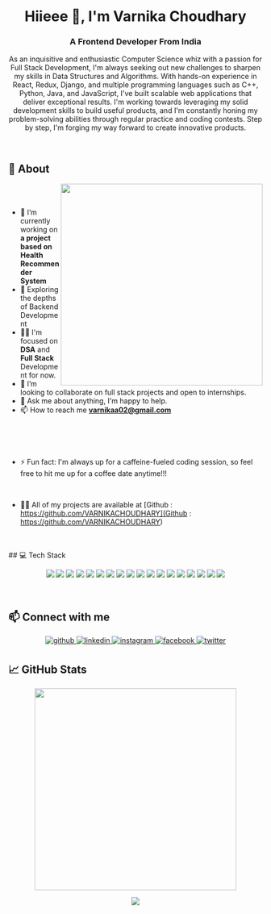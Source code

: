 <h1 align="center">Hiieee 👋, I'm Varnika Choudhary</h1>
<h3 align="center">A Frontend Developer From India</h3>

<p align="center">As an inquisitive and enthusiastic Computer Science whiz with a passion for Full Stack Development, I'm always seeking out new challenges to sharpen my skills in Data Structures and Algorithms. With hands-on experience in React, Redux, Django, and multiple programming languages such as C++, Python, Java, and JavaScript, I've built scalable web applications that deliver exceptional results. I'm working towards leveraging my solid development skills to build useful products, and I'm constantly honing my problem-solving abilities through regular practice and coding contests. Step by step, I'm forging my way forward to create innovative products. </p>

<br>

## 🧐 About
<img align="right" src="https://user-images.githubusercontent.com/74038190/221352975-94759904-aa4c-4032-a8ab-b546efb9c478.gif" width="400">
<br><br>

- 🔭 I’m currently working on **a project based on Health Recommender System**
- 🔭 Exploring the depths of Backend Development
- 👨‍💻 I'm focused on **DSA** and **Full Stack** Development for now.
- 🤝 I’m looking to collaborate on full stack projects and open to internships.
-  💬 Ask me about anything, I'm happy to help.
-  📫 How to reach me **varnikaa02@gmail.com**
<br>
<br>
<br>

- ⚡ Fun fact: I'm always up for a caffeine-fueled coding session, so feel free to hit me up for a coffee date anytime!!!

<br>

- 👨‍💻 All of my projects are available at [Github : https://github.com/VARNIKACHOUDHARY](Github : https://github.com/VARNIKACHOUDHARY)

<br>
<br>
## 💻 Tech Stack

<p align="center"><img src="https://img.shields.io/badge/C-563D7C?style=for-the-badge&logo=c&logoColor=white"/> 
<img src="https://img.shields.io/badge/C%2B%2B-000000?style=for-the-badge&logo=c%2B%2B&logoColor=white"/> 
<img src="https://img.shields.io/badge/Python-563D7C?style=for-the-badge&logo=python&logoColor=white"/> 
<img src="https://img.shields.io/badge/HTML-000000?style=for-the-badge&logo=html5&logoColor=white"/> 
<img src="https://img.shields.io/badge/CSS-563D7C?&style=for-the-badge&logo=css3&logoColor=white"/> 
<img src="https://img.shields.io/badge/Redux-000000?style=for-the-badge&logo=redux&logoColor=white"/> 
<img src="https://img.shields.io/badge/Bootstrap-563D7C?style=for-the-badge&logo=bootstrap&logoColor=white"/> 
<img src="https://img.shields.io/badge/JavaScript-000000?style=for-the-badge&logo=javascript&logoColor=black"/> 
<img src="https://img.shields.io/badge/Django-563D7C?style=for-the-badge&logo=django&logoColor=white"/>
<img src="https://img.shields.io/badge/React-000000?style=for-the-badge&logo=react&logoColor=61DAFB"/> 
<img src="https://img.shields.io/badge/React_Router-563D7C?style=for-the-badge&logo=react-router&logoColor=white"> 
<img src="https://img.shields.io/badge/java-000000?style=for-the-badge&logo=java&logoColor=white" />

<img src="https://img.shields.io/badge/Visual Studio Code-563D7C?style=for-the-badge&logo=visual-studio-code&logoColor=white"/>
<img src="https://img.shields.io/badge/GithubPages-000000?style=for-the-badge&logo=sqlite&logoColor=white"/>
<img src="https://img.shields.io/badge/SQLite-563D7C?style=for-the-badge&logo=sqlite&logoColor=white"/>
<img src="https://img.shields.io/badge/firebase-000000?style=for-the-badge&logo=firebase&logoColor=black"/>
<img src="https://img.shields.io/badge/Netlify-563D7C?style=for-the-badge&logo=netlify&logoColor=white"/> 
<img src="https://img.shields.io/badge/Git-000000?style=for-the-badge&logo=git&logoColor=white"/>
	
</p>

<br>

## 📫 Connect with me
<p align="center">
<a href="https://github.com/VARNIKACHOUDHARY">
<img src=https://img.shields.io/badge/github-%2324292e.svg?&style=for-the-badge&logo=github&logoColor=white alt=github style="margin-bottom: 5px;" />
</a>
<a href="https://www.linkedin.com/in/varnika-choudhary-4a1b43197/" target="_blank">
<img src=https://img.shields.io/badge/linkedin-%231E77B5.svg?&style=for-the-badge&logo=linkedin&logoColor=white alt=linkedin style="margin-bottom: 5px;" />
</a>
<a href="https://instagram.com/https://www.instagram.com/varnika__choudhary/" target="_blank">
<img src=https://img.shields.io/badge/instagram-%23000000.svg?&style=for-the-badge&logo=instagram&logoColor=white alt=instagram style="margin-bottom: 5px;" />
</a>
<a href="https://www.facebook.com/" target="_blank">
<img src=https://img.shields.io/badge/facebook-%232E87FB.svg?&style=for-the-badge&logo=facebook&logoColor=white alt=facebook style="margin-bottom: 5px;" />
</a>
<a href="https://twitter.com/VarnikaChoudha7" target="_blank">
<img src=https://img.shields.io/badge/twitter-%2300acee.svg?&style=for-the-badge&logo=twitter&logoColor=white alt=twitter style="margin-bottom: 5px;" />
</a>
</p>
</p>

## &#x1f4c8; GitHub Stats
<!-- <div align="center">
<a href="https://github.com/varnikachoudhary/varnikachoudhary">
  <img align="center" src="https://github-readme-stats.vercel.app/api/top-langs/?username=varnikachoudhary&hide=java,html,tex&title_color=ffffff&text_color=c9cacc&icon_color=2bbc8a&bg_color=1d1f21" />
</a>
<a href="https://github.com/varnikachoudhary/varnikachoudhary">
  <img align="center" src="https://github-readme-stats.vercel.app/api?username=varnikachoudhary&show_icons=true&line_height=27&count_private=true&title_color=ffffff&text_color=c9cacc&icon_color=2bbc8a&bg_color=1d1f21" alt="Varnika's GitHub Stats" />
</a>
	 -->
<!-- <p align="center"><img src="https://github-readme-stats.vercel.app/api/top-langs/?username=varnikachoudhary&layout=compact&hide=TSQL&theme=nightowl"></p> -->
<p align="center" ><img src="https://github-readme-stats.vercel.app/api?username=varnikachoudhary&count_private=true&show_icons=true&&theme=nightowl&include_all_commits=true" width="400"></p> 
<p align="center" ><img src="https://github-readme-streak-stats.herokuapp.com?user=varnikachoudhary&theme=nightowl"></p>	

<br>
<br>








